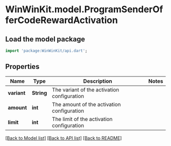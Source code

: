 # WinWinKit.model.ProgramSenderOfferCodeRewardActivation

## Load the model package
```dart
import 'package:WinWinKit/api.dart';
```

## Properties
Name | Type | Description | Notes
------------ | ------------- | ------------- | -------------
**variant** | **String** | The variant of the activation configuration | 
**amount** | **int** | The amount of the activation configuration | 
**limit** | **int** | The limit of the activation configuration | 

[[Back to Model list]](../README.md#documentation-for-models) [[Back to API list]](../README.md#documentation-for-api-endpoints) [[Back to README]](../README.md)


